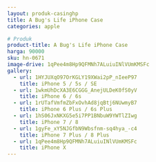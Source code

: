 ```yaml
---
layout: produk-casinghp
title: A Bug's Life iPhone Case
categories: apple

# Produk
product-title: A Bug's Life iPhone Case
harga: 90000
sku: hn-0671
image-drive: 1qPee4m8Hp9QFMNh7ALuiuINlVUmKMSFc
gallery:
  - url: 1HYJUXqO97OrKGLY19XWai2pP_nIeeP97
    title: iPhone 5 / 5s / SE
  - url: 1wkmUhDcXA3E6CGGG_AnejULDeK0fS0yV
    title: iPhone 6 / 6s
  - url: 1rUTafVmfmZbFxOvhAd8jqBtj6NUwmyB7
    title: iPhone 6 Plus / 6s Plus
  - url: 1hS06JxNKXG5e5i7PP1BNbuW9YWTlZIwg
    title: iPhone 7 / 8
  - url: 1gyFe_xY5NJGfbN9Wbsfnm-sq4hya_-c4
    title: iPhone 7 Plus / 8 Plus
  - url: 1qPee4m8Hp9QFMNh7ALuiuINlVUmKMSFc
    title: iPhone X
---
```

